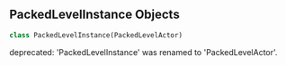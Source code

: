## PackedLevelInstance Objects

```python
class PackedLevelInstance(PackedLevelActor)
```

deprecated: 'PackedLevelInstance' was renamed to 'PackedLevelActor'.

<a id="unreal.PainCausingVolume"></a>